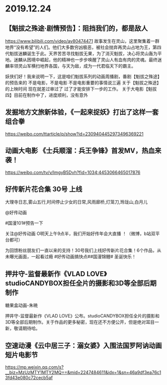 # 2019.12.24

## 【魁拔之殊途·剧情预告】：阻挡我们的，都是敌人

https://www.bilibili.com/video/av80474471
故事发生在灵山，这里聚集着一群地界“没有希望”的人们。他们大多数穷凶极恶，被社会抛弃再灵山占地为王，第四代魁拔迷麟诞生于此。天界苦苦寻找魁拔无果，为了消灭魁拔，决心将灵山轰为平地。迷麟从困境中崛起，他的精神也一步步唤醒了灵山人有血有肉的灵魂。最终迷麟率领灵山军横扫地界各国，与天为敌，成为一代君临天下的霸主。

妖侠们好！我来说明一下，这是咱们魁拔系列的动画周播剧，番剧【魁拔之殊途】的预告来的
不是电影，不是电影 不是电影重要的事情说三遍
关于【魁拔之殊途】的上映时间 现在就差过审过了 过了才能安排下一步的工作。
关于大电影【魁拔四】目前在制作中了，进度顺利，没有意外


## 发掘地方文旅新体验，《一起来捉妖》打出了这样一套组合拳

https://weibo.com/ttarticle/p/show?id=2309404452973496369221
## 动画大电影 《士兵顺溜：兵王争锋》首发MV，热血来袭！

https://weibo.com/tv/v/ImgyB5Dvh?fid=1034:4453066465017876
##  好传新片花合集 30号 上线

大理寺日志,雾山五行,时间停止少女的日常,风雨廊桥,灯笼刀,玲珑山,白月儿

@好传动画                            

#国漫101#预告一下

关注@好传动画 O明天上午9点半，我们开始好传年会大直播 ！（微博，b站双平台都可）

为回馈粉丝朋友们一直以来的支持！30号我们上线好传新片花合集！6个作品，从未曝光画面，一起看过瘾
#好传动画搞快点##国漫锦鲤# 圣诞快乐！


## 押井守-监督最新作《VLAD LOVE》 studioCANDYBOX担任全片的摄影和3D等全部后期制作

糖果盒动画-朱暁            

押井守-监督最新作《VLAD LOVE》公布。studioCANDYBOX担任全片的摄影和3D等全部后期制作。关于作品的更多秘密，现在还不方便公开，但是绝对耳目一新，敬请期待哈。           
##  空速动漫《云中居三子：溺女婆》入围法国罗阿讷动画短片电影节

https://mp.weixin.qq.com/s?__biz=MzUzMTY1MTY2MQ==&mid=2247484611&idx=1&sn=46a9df3ea76c13fd43e080c72cecb5af 
